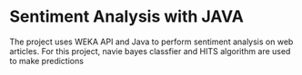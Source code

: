 # Sentiment Analysis with JAVA

The project uses WEKA API and Java to perform sentiment analysis on web articles. For this project, navie bayes classfier and HITS algorithm are used to make predictions